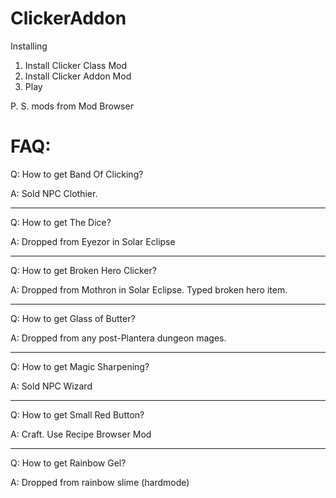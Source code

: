 # ClickerAddon

Installing
1. Install Clicker Class Mod
2. Install Clicker Addon Mod
3. Play

P. S. mods from Mod Browser

# FAQ:
Q: How to get Band Of Clicking?

A: Sold NPC Clothier.

-----

Q: How to get The Dice?

A: Dropped from Eyezor in Solar Eclipse

-----

Q: How to get Broken Hero Clicker?

A: Dropped from Mothron in Solar Eclipse. Typed broken hero item.

-----

Q: How to get Glass of Butter?

A: Dropped from any post-Plantera dungeon mages.

-----

Q: How to get Magic Sharpening?

A: Sold NPC Wizard

-----

Q: How to get Small Red Button?

A: Craft. Use Recipe Browser Mod

-----

Q: How to get Rainbow Gel?

A: Dropped from rainbow slime (hardmode)
